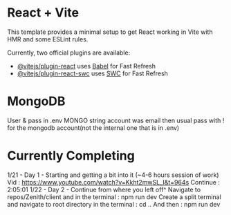 # React + Vite

This template provides a minimal setup to get React working in Vite with HMR and some ESLint rules.

Currently, two official plugins are available:

- [@vitejs/plugin-react](https://github.com/vitejs/vite-plugin-react/blob/main/packages/plugin-react/README.md) uses [Babel](https://babeljs.io/) for Fast Refresh
- [@vitejs/plugin-react-swc](https://github.com/vitejs/vite-plugin-react-swc) uses [SWC](https://swc.rs/) for Fast Refresh


# MongoDB
User & pass in .env MONGO string
account was email then usual pass with ! for the mongodb account(not the internal one that is in .env)

# Currently Completing
1/21 - Day 1 - Starting and getting a bit into it (~4-6 hours session of work)
Vid : https://www.youtube.com/watch?v=Kkht2mwSL_I&t=964s
Continue : 2:05:01
1/22 - Day 2 - Continue from where you left off^
Navigate to repos/Zenith/client and in the terminal : npm run dev
Create a split terminal and navigate to root directory in the terminal : cd ..
And then : npm run dev